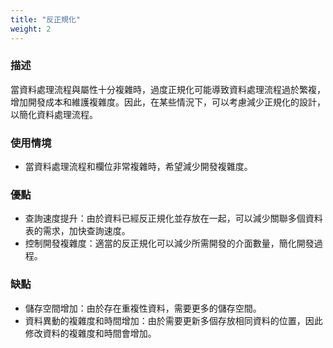 ```yaml
---
title: "反正規化"
weight: 2
---
```


### **描述**

當資料處理流程與屬性十分複雜時，過度正規化可能導致資料處理流程過於繁複，增加開發成本和維護複雜度。因此，在某些情況下，可以考慮減少正規化的設計，以簡化資料處理流程。

### **使用情境**

- 當資料處理流程和欄位非常複雜時，希望減少開發複雜度。

### **優點**

- 查詢速度提升：由於資料已經反正規化並存放在一起，可以減少關聯多個資料表的需求，加快查詢速度。
- 控制開發複雜度：適當的反正規化可以減少所需開發的介面數量，簡化開發過程。

### **缺點**

- 儲存空間增加：由於存在重複性資料，需要更多的儲存空間。
- 資料異動的複雜度和時間增加：由於需要更新多個存放相同資料的位置，因此修改資料的複雜度和時間會增加。